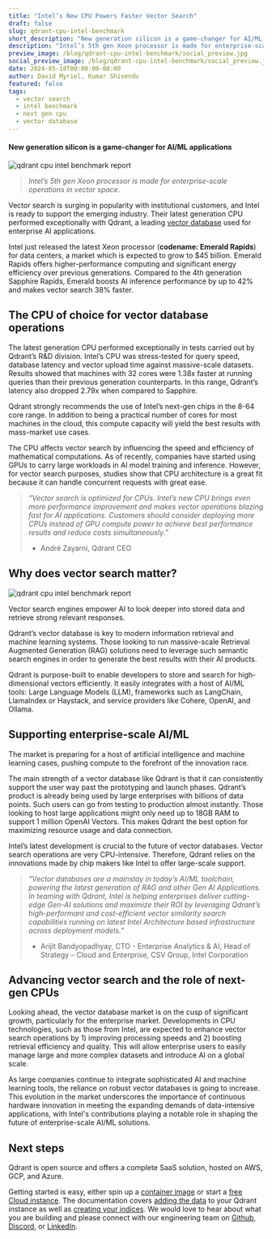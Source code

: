 ```yaml
---
title: "Intel’s New CPU Powers Faster Vector Search"
draft: false
slug: qdrant-cpu-intel-benchmark
short_description: "New generation silicon is a game-changer for AI/ML applications."
description: "Intel’s 5th gen Xeon processor is made for enterprise-scale operations in vector space. " 
preview_image: /blog/qdrant-cpu-intel-benchmark/social_preview.jpg
social_preview_image: /blog/qdrant-cpu-intel-benchmark/social_preview.jpg
date: 2024-05-10T00:00:00-08:00
author: David Myriel, Kumar Shivendu
featured: false 
tags:
  - vector search
  - intel benchmark
  - next gen cpu
  - vector database
---
```


#### New generation silicon is a game-changer for AI/ML applications
![qdrant cpu intel benchmark report](/blog/qdrant-cpu-intel-benchmark/qdrant-cpu-intel-benchmark.png)

> *Intel’s 5th gen Xeon processor is made for enterprise-scale operations in vector space.*

Vector search is surging in popularity with institutional customers, and Intel is ready to support the emerging industry. Their latest generation CPU performed exceptionally with Qdrant, a leading [vector database](https://qdrant.tech/qdrant-vector-database/) used for enterprise AI applications.

Intel just released the latest Xeon processor (**codename: Emerald Rapids**) for data centers, a market which is expected to grow to $45 billion. Emerald Rapids offers higher-performance computing and significant energy efficiency over previous generations. Compared to the 4th generation Sapphire Rapids, Emerald boosts AI inference performance by up to 42% and makes vector search 38% faster.

## The CPU of choice for vector database operations

The latest generation CPU performed exceptionally in tests carried out by Qdrant’s R&D division. Intel’s CPU was stress-tested for query speed, database latency and vector upload time against massive-scale datasets. Results showed that machines with 32 cores were 1.38x faster at running queries than their previous generation counterparts. In this range, Qdrant’s latency also dropped 2.79x when compared to Sapphire.

Qdrant strongly recommends the use of Intel’s next-gen chips in the 8-64 core range. In addition to being a practical number of cores for most machines in the cloud, this compute capacity will yield the best results with mass-market use cases.

The CPU affects vector search by influencing the speed and efficiency of mathematical computations. As of recently, companies have started using GPUs to carry large workloads in AI model training and inference. However, for vector search purposes, studies show that CPU architecture is a great fit because it can handle concurrent requests with great ease.

> *“Vector search is optimized for CPUs. Intel’s new CPU brings even more performance improvement and makes vector operations blazing fast for AI applications. Customers should consider deploying more CPUs instead of GPU compute power to achieve best performance results and reduce costs simultaneously.”* 
> 
> - André Zayarni, Qdrant CEO

## **Why does vector search matter?**

![qdrant cpu intel benchmark report](/blog/qdrant-cpu-intel-benchmark/qdrant-cpu-intel-benchmark-future.png)

Vector search engines empower AI to look deeper into stored data and retrieve strong relevant responses.

Qdrant’s vector database is key to modern information retrieval and machine learning systems. Those looking to run massive-scale Retrieval Augmented Generation (RAG) solutions need to leverage such semantic search engines in order to generate the best results with their AI products.

Qdrant is purpose-built to enable developers to store and search for high-dimensional vectors efficiently. It easily integrates with a host of AI/ML tools: Large Language Models (LLM), frameworks such as LangChain, LlamaIndex or Haystack, and service providers like Cohere, OpenAI, and Ollama.

## Supporting enterprise-scale AI/ML

The market is preparing for a host of artificial intelligence and machine learning cases, pushing compute to the forefront of the innovation race.

The main strength of a vector database like Qdrant is that it can consistently support the user way past the prototyping and launch phases. Qdrant’s product is already being used by large enterprises with billions of data points. Such users can go from testing to production almost instantly. Those looking to host large applications might only need up to 18GB RAM to support 1 million OpenAI Vectors. This makes Qdrant the best option for maximizing resource usage and data connection.

Intel’s latest development is crucial to the future of vector databases. Vector search operations are very CPU-intensive. Therefore, Qdrant relies on the innovations made by chip makers like Intel to offer large-scale support.

> *“Vector databases are a mainstay in today’s AI/ML toolchain, powering the latest generation of RAG and other Gen AI Applications. In teaming with Qdrant, Intel is helping enterprises deliver cutting-edge Gen-AI solutions and maximize their ROI by leveraging Qdrant’s high-performant and cost-efficient vector similarity search capabilities running on latest Intel Architecture based infrastructure across deployment models.”* 
> 
> - Arijit Bandyopadhyay, CTO - Enterprise Analytics & AI, Head of Strategy – Cloud and Enterprise, CSV Group, Intel Corporation

## Advancing vector search and the role of next-gen CPUs

Looking ahead, the vector database market is on the cusp of significant growth, particularly for the enterprise market. Developments in CPU technologies, such as those from Intel, are expected to enhance vector search operations by 1) improving processing speeds and 2) boosting retrieval efficiency and quality. This will allow enterprise users to easily manage large and more complex datasets and introduce AI on a global scale.

As large companies continue to integrate sophisticated AI and machine learning tools, the reliance on robust vector databases is going to increase. This evolution in the market underscores the importance of continuous hardware innovation in meeting the expanding demands of data-intensive applications, with Intel's contributions playing a notable role in shaping the future of enterprise-scale AI/ML solutions.

## Next steps

Qdrant is open source and offers a complete SaaS solution, hosted on AWS, GCP, and Azure.

Getting started is easy, either spin up a [container image](https://hub.docker.com/r/qdrant/qdrant) or start a [free Cloud instance](https://cloud.qdrant.io/login). The documentation covers [adding the data](/documentation/tutorials/bulk-upload/) to your Qdrant instance as well as [creating your indices](/documentation/tutorials/optimize/). We would love to hear about what you are building and please connect with our engineering team on [Github](https://github.com/qdrant/qdrant), [Discord](https://discord.com/invite/tdtYvXjC4h), or [LinkedIn](https://www.linkedin.com/company/qdrant).